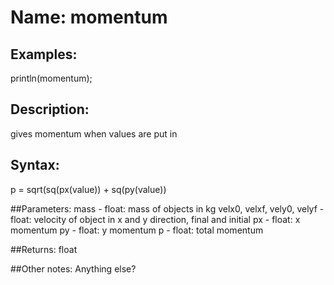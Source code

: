 # Name: momentum

## Examples:
println(momentum); 

## Description:
gives momentum when values are put in

## Syntax:
p = sqrt(sq(px(value)) + sq(py(value))

##Parameters: 
mass - float: mass of objects in kg
velx0, velxf, vely0, velyf - float: velocity of object in x and y direction, final and initial
px - float: x momentum
py - float: y momentum
p - float: total momentum

##Returns:
float

##Other notes:
Anything else?
